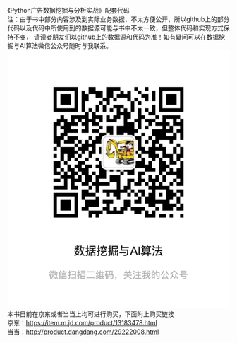 《Python广告数据挖掘与分析实战》配套代码      
注：由于书中部分内容涉及到实际业务数据，不太方便公开，所以github上的部分代码以及代码中所使用到的数据源可能与书中不太一致，但整体代码和实现方式保持不变，
请读者朋友们以github上的数据源和代码为准！如有疑问可以在数据挖掘与AI算法微信公众号随时与我联系。    
![avatar](https://github.com/YANGYOUYUN/book_code/blob/main/%E6%95%B0%E6%8D%AE%E6%8C%96%E6%8E%98%E4%B8%8EAI%E7%AE%97%E6%B3%95.jpg)    
本书目前在京东或者当当上均可进行购买，下面附上购买链接   
京东：<https://item.m.jd.com/product/13183478.html>    
当当：<http://product.dangdang.com/29222008.html>    

